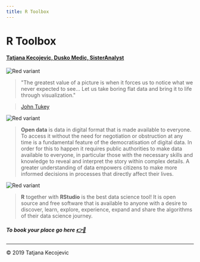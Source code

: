 ```yaml
---
title: R Toolbox
---
```

# R Toolbox

#### [Tatjana Kecojevic, ](https://www.linkedin.com/in/tatjana-kecojevic-803704143/) [Dusko Medic, ](https://www.linkedin.com/in/duskomedic/) [SisterAnalyst](https://sisteranalyst.org)

![Red variant](/images/Rtoolbox.jpg?width=40pc)

> "The greatest value of a picture is when it forces us to notice what we never expected to see... 
Let us take boring flat data and bring it to life through visualization."

> [John Tukey](https://en.wikipedia.org/wiki/John_Tukey)

![Red variant](/images/john_tukey.jpg?width=35pc)

> **Open data** is data in digital format that is made available to everyone. To access it without the need for negotiation or obstruction at any time is a fundamental feature of the democratisation of digital data. In order for this to happen it requires public authorities to make data available to everyone, in particular those with the necessary skills and knowledge to reveal and interpret the story within complex details. A greater understanding of data empowers citizens to make more informed decisions in processes that directly affect their lives.

![Red variant](/images/ML.jpg?width=40pc)

> **R** together with **RStudio** is the best data science tool! It is open source and free software that is available to anyone with a desire to discover, learn, explore, experience, expand and share the algorithms of their data science journey.  

##### To book your place go here [👉📩](https://sisteranalyst.org)


-----------------------------
© 2019 Tatjana Kecojevic

